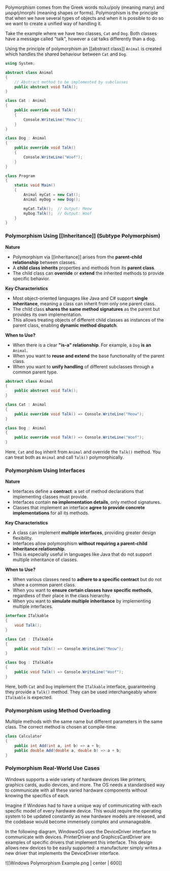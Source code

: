 Polymorphism comes from the Greek words πολυ/poly (meaning many) and   
μορφή/morphi (meaning shapes or forms). Polymorphism is the principle that when we have several types of objects and when it is possible to do so we want to create a unified way of handling it.

Take the example where we have two classes, `Cat` and `Dog`. Both classes have a message called "talk", however a cat talks differently than a dog.

Using the principle of polymorphism an [[abstract class]] `Animal` is created which handles the shared behaviour between `Cat` and `Dog`.

```csharp
using System;

abstract class Animal
{
    // Abstract method to be implemented by subclasses
    public abstract void Talk();
}

class Cat : Animal
{
    public override void Talk()
    {
        Console.WriteLine("Meow");
    }
}

class Dog : Animal
{
    public override void Talk()
    {
        Console.WriteLine("Woof");
    }
}

class Program
{
    static void Main()
    {
        Animal myCat = new Cat();
        Animal myDog = new Dog();

        myCat.Talk();  // Output: Meow
        myDog.Talk();  // Output: Woof
    }
}
```


### Polymorphism Using [[Inheritance]] (Subtype Polymorphism)

**Nature**
- Polymorphism via [[inheritance]] arises from the **parent-child relationship** between classes.
- A **child class inherits** properties and methods from its **parent class**.
- The child class can **override** or **extend** the inherited methods to provide specific behavior.

**Key Characteristics**
- Most object-oriented languages like Java and C# support **single inheritance**, meaning a class can inherit from only one parent class.
- The child class **shares the same method signatures** as the parent but provides its own implementation.
- This allows treating objects of different child classes as instances of the parent class, enabling **dynamic method dispatch**.

**When to Use?**
- When there is a clear **"is-a" relationship**. For example, a `Dog` **is an** `Animal`.
- When you want to **reuse and extend** the base functionality of the parent class.
- When you want to **unify handling** of different subclasses through a common parent type.

```csharp
abstract class Animal
{
    public abstract void Talk();
}

class Cat : Animal
{
    public override void Talk() => Console.WriteLine("Meow");
}

class Dog : Animal
{
    public override void Talk() => Console.WriteLine("Woof");
}
```

Here, `Cat` and `Dog` inherit from `Animal` and override the `Talk()` method. You can treat both as `Animal` and call `Talk()` polymorphically.

### Polymorphism Using Interfaces

**Nature**
- Interfaces define a **contract**: a set of method declarations that implementing classes must provide.
- Interfaces contain **no implementation details**, only method signatures.
- Classes that implement an interface **agree to provide concrete implementations** for all its methods.

**Key Characteristics**
- A class can implement **multiple interfaces**, providing greater design flexibility.
- Interfaces allow polymorphism **without requiring a parent-child inheritance relationship**.
- This is especially useful in languages like Java that do not support multiple inheritance of classes.

**When to Use?**
- When various classes need to **adhere to a specific contract** but do not share a common parent class.
- When you want to **ensure certain classes have specific methods**, regardless of their place in the class hierarchy.
- When you want to **simulate multiple inheritance** by implementing multiple interfaces.

```csharp
interface ITalkable
{
    void Talk();
}

class Cat : ITalkable
{
    public void Talk() => Console.WriteLine("Meow");
}

class Dog : ITalkable
{
    public void Talk() => Console.WriteLine("Woof");
}
```

Here, both `Cat` and `Dog` implement the `ITalkable` interface, guaranteeing they provide a `Talk()` method. They can be used interchangeably where `ITalkable` is expected.

### Polymorphism using Method Overloading  
Multiple methods with the same name but different parameters in the same class. The correct method is chosen at compile-time.

```csharp
class Calculator
{
    public int Add(int a, int b) => a + b;
    public double Add(double a, double b) => a + b;
}
```

### Polymorphism Real-World Use Cases
Windows supports a wide variety of hardware devices like printers, graphics cards, audio devices, and more. The OS needs a standardised way to communicate with all these varied hardware components without knowing the specifics of each.

Imagine if Windows had to have a unique way of communicating with each specific model of every hardware device. This would require the operating system to be updated constantly as new hardware models are released, and the codebase would become immensely complex and
unmanageable.

In the following diagram, WindowsOS uses the DeviceDriver interface to communicate with devices.  PrinterDriver and GraphicsCardDriver are examples of specific drivers that implement this interface. This design allows new devices to be easily supported: a manufacturer simply writes a new driver that implements the DeviceDriver interface.

![[Windows Polymorphism Example.png | center | 600]]

